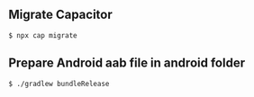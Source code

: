 ## Migrate Capacitor

```
$ npx cap migrate
```

## Prepare Android aab file in android folder
```
$ ./gradlew bundleRelease
```
